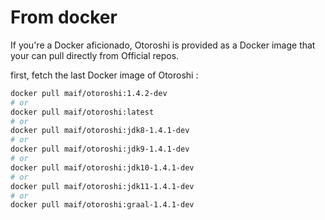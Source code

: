 # From docker

If you're a Docker aficionado, Otoroshi is provided as a Docker image that your can pull directly from Official repos.

first, fetch the last Docker image of Otoroshi :

```sh
docker pull maif/otoroshi:1.4.2-dev
# or 
docker pull maif/otoroshi:latest
# or 
docker pull maif/otoroshi:jdk8-1.4.1-dev
# or 
docker pull maif/otoroshi:jdk9-1.4.1-dev
# or 
docker pull maif/otoroshi:jdk10-1.4.1-dev
# or 
docker pull maif/otoroshi:jdk11-1.4.1-dev
# or 
docker pull maif/otoroshi:graal-1.4.1-dev
```